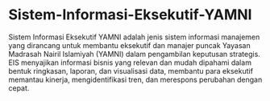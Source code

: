# Sistem-Informasi-Eksekutif-YAMNI
Sistem Informasi Eksekutif YAMNI adalah jenis sistem informasi manajemen yang dirancang untuk membantu eksekutif dan manajer puncak Yayasan Madrasah Nairil Islamiyah (YAMNI) dalam pengambilan keputusan strategis. EIS menyajikan informasi bisnis yang relevan dan mudah dipahami dalam bentuk ringkasan, laporan, dan visualisasi data, membantu para eksekutif memantau kinerja, mengidentifikasi tren, dan merespons perubahan dengan cepat.
